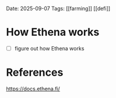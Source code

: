 Date: 2025-09-07
Tags: [[farming]] [[defi]]

# How Ethena works



- [ ] figure out how Ethena works


# References
https://docs.ethena.fi/